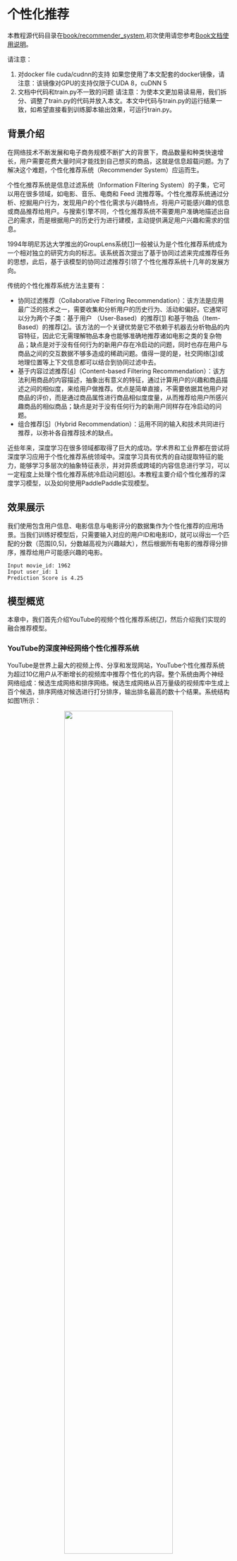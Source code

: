 # 个性化推荐

本教程源代码目录在[book/recommender_system](https://github.com/PaddlePaddle/book/tree/develop/05.recommender_system),初次使用请您参考[Book文档使用说明](https://github.com/PaddlePaddle/book/blob/develop/README.cn.md#运行这本书)。

请注意：
1. 对docker file cuda/cudnn的支持
如果您使用了本文配套的docker镜像，请注意：该镜像对GPU的支持仅限于CUDA 8，cuDNN 5
2. 文档中代码和train.py不一致的问题
请注意：为使本文更加易读易用，我们拆分、调整了train.py的代码并放入本文。本文中代码与train.py的运行结果一致，如希望直接看到训练脚本输出效果，可运行train.py。

## 背景介绍

在网络技术不断发展和电子商务规模不断扩大的背景下，商品数量和种类快速增长，用户需要花费大量时间才能找到自己想买的商品，这就是信息超载问题。为了解决这个难题，个性化推荐系统（Recommender System）应运而生。

个性化推荐系统是信息过滤系统（Information Filtering System）的子集，它可以用在很多领域，如电影、音乐、电商和 Feed 流推荐等。个性化推荐系统通过分析、挖掘用户行为，发现用户的个性化需求与兴趣特点，将用户可能感兴趣的信息或商品推荐给用户。与搜索引擎不同，个性化推荐系统不需要用户准确地描述出自己的需求，而是根据用户的历史行为进行建模，主动提供满足用户兴趣和需求的信息。

1994年明尼苏达大学推出的GroupLens系统[[1](#参考文献)]一般被认为是个性化推荐系统成为一个相对独立的研究方向的标志。该系统首次提出了基于协同过滤来完成推荐任务的思想，此后，基于该模型的协同过滤推荐引领了个性化推荐系统十几年的发展方向。

传统的个性化推荐系统方法主要有：

- 协同过滤推荐（Collaborative Filtering Recommendation）：该方法是应用最广泛的技术之一，需要收集和分析用户的历史行为、活动和偏好。它通常可以分为两个子类：基于用户 （User-Based）的推荐[[1](#参考文献)] 和基于物品（Item-Based）的推荐[[2](#参考文献)]。该方法的一个关键优势是它不依赖于机器去分析物品的内容特征，因此它无需理解物品本身也能够准确地推荐诸如电影之类的复杂物品；缺点是对于没有任何行为的新用户存在冷启动的问题，同时也存在用户与商品之间的交互数据不够多造成的稀疏问题。值得一提的是，社交网络[[3](#参考文献)]或地理位置等上下文信息都可以结合到协同过滤中去。
- 基于内容过滤推荐[[4](#参考文献)]（Content-based Filtering Recommendation）：该方法利用商品的内容描述，抽象出有意义的特征，通过计算用户的兴趣和商品描述之间的相似度，来给用户做推荐。优点是简单直接，不需要依据其他用户对商品的评价，而是通过商品属性进行商品相似度度量，从而推荐给用户所感兴趣商品的相似商品；缺点是对于没有任何行为的新用户同样存在冷启动的问题。
- 组合推荐[[5](#参考文献)]（Hybrid Recommendation）：运用不同的输入和技术共同进行推荐，以弥补各自推荐技术的缺点。

近些年来，深度学习在很多领域都取得了巨大的成功。学术界和工业界都在尝试将深度学习应用于个性化推荐系统领域中。深度学习具有优秀的自动提取特征的能力，能够学习多层次的抽象特征表示，并对异质或跨域的内容信息进行学习，可以一定程度上处理个性化推荐系统冷启动问题[[6](#参考文献)]。本教程主要介绍个性化推荐的深度学习模型，以及如何使用PaddlePaddle实现模型。

## 效果展示

我们使用包含用户信息、电影信息与电影评分的数据集作为个性化推荐的应用场景。当我们训练好模型后，只需要输入对应的用户ID和电影ID，就可以得出一个匹配的分数（范围[0,5]，分数越高视为兴趣越大），然后根据所有电影的推荐得分排序，推荐给用户可能感兴趣的电影。

```
Input movie_id: 1962
Input user_id: 1
Prediction Score is 4.25
```

## 模型概览

本章中，我们首先介绍YouTube的视频个性化推荐系统[[7](#参考文献)]，然后介绍我们实现的融合推荐模型。

### YouTube的深度神经网络个性化推荐系统

YouTube是世界上最大的视频上传、分享和发现网站，YouTube个性化推荐系统为超过10亿用户从不断增长的视频库中推荐个性化的内容。整个系统由两个神经网络组成：候选生成网络和排序网络。候选生成网络从百万量级的视频库中生成上百个候选，排序网络对候选进行打分排序，输出排名最高的数十个结果。系统结构如图1所示：

<p align="center">
<img src="https://github.com/PaddlePaddle/book/blob/develop/05.recommender_system/image/YouTube_Overview.png?raw=true" width="70%" ><br/>
图1. YouTube 个性化推荐系统结构
</p>

#### 候选生成网络（Candidate Generation Network）

候选生成网络将推荐问题建模为一个类别数极大的多类分类问题：对于一个Youtube用户，使用其观看历史（视频ID）、搜索词记录（search tokens）、人口学信息（如地理位置、用户登录设备）、二值特征（如性别，是否登录）和连续特征（如用户年龄）等，对视频库中所有视频进行多分类，得到每一类别的分类结果（即每一个视频的推荐概率），最终输出概率较高的几百个视频。

首先，将观看历史及搜索词记录这类历史信息，映射为向量后取平均值得到定长表示；同时，输入人口学特征以优化新用户的推荐效果，并将二值特征和连续特征归一化处理到[0, 1]范围。接下来，将所有特征表示拼接为一个向量，并输入给非线形多层感知器（MLP，详见[识别数字](https://github.com/PaddlePaddle/book/blob/develop/02.recognize_digits/README.cn.md)教程）处理。最后，训练时将MLP的输出给softmax做分类，预测时计算用户的综合特征（MLP的输出）与所有视频的相似度，取得分最高的$k$个作为候选生成网络的筛选结果。图2显示了候选生成网络结构。

<p align="center">
<img src="https://github.com/PaddlePaddle/book/blob/develop/05.recommender_system/image/Deep_candidate_generation_model_architecture.png?raw=true" width="70%" ><br/>
图2. 候选生成网络结构
</p>

对于一个用户$U$，预测此刻用户要观看的视频$\omega$为视频$i$的概率公式为：

<p align="center">
<img src="https://github.com/PaddlePaddle/book/blob/develop/05.recommender_system/image/formula1.png?raw=true" width="20%" ><br/>
</p>

其中$u$为用户$U$的特征表示，$V$为视频库集合，$v_i$为视频库中第$i$个视频的特征表示。$u$和$v_i$为长度相等的向量，两者点积可以通过全连接层实现。

考虑到softmax分类的类别数非常多，为了保证一定的计算效率：1）训练阶段，使用负样本类别采样将实际计算的类别数缩小至数千；2）推荐（预测）阶段，忽略softmax的归一化计算（不影响结果），将类别打分问题简化为点积（dot product）空间中的最近邻（nearest neighbor）搜索问题，取与$u$最近的$k$个视频作为生成的候选。

#### 排序网络（Ranking Network）
排序网络的结构类似于候选生成网络，但是它的目标是对候选进行更细致的打分排序。和传统广告排序中的特征抽取方法类似，这里也构造了大量的用于视频排序的相关特征（如视频 ID、上次观看时间等）。这些特征的处理方式和候选生成网络类似，不同之处是排序网络的顶部是一个加权逻辑回归（weighted logistic regression），它对所有候选视频进行打分，从高到底排序后将分数较高的一些视频返回给用户。

### 融合推荐模型
本节会使用卷积神经网络（Convolutional Neural Networks）来学习电影名称的表示。下面会依次介绍文本卷积神经网络以及融合推荐模型。

#### 文本卷积神经网络（CNN）

卷积神经网络经常用来处理具有类似网格拓扑结构（grid-like topology）的数据。例如，图像可以视为二维网格的像素点，自然语言可以视为一维的词序列。卷积神经网络可以提取多种局部特征，并对其进行组合抽象得到更高级的特征表示。实验表明，卷积神经网络能高效地对图像及文本问题进行建模处理。

卷积神经网络主要由卷积（convolution）和池化（pooling）操作构成，其应用及组合方式灵活多变，种类繁多。本小结我们以如图3所示的网络进行讲解：

<p align="center">
<img src="https://github.com/PaddlePaddle/book/blob/develop/05.recommender_system/image/text_cnn.png?raw=true" width = "80%" align="center"/><br/>
图3. 卷积神经网络文本分类模型
</p>

假设待处理句子的长度为$n$，其中第$i$个词的词向量为$x_i\in\mathbb{R}^k$，$k$为维度大小。

首先，进行词向量的拼接操作：将每$h$个词拼接起来形成一个大小为$h$的词窗口，记为$x_{i:i+h-1}$，它表示词序列$x_{i},x_{i+1},\ldots,x_{i+h-1}$的拼接，其中，$i$表示词窗口中第一个词在整个句子中的位置，取值范围从$1$到$n-h+1$，$x_{i:i+h-1}\in\mathbb{R}^{hk}$。

其次，进行卷积操作：把卷积核(kernel)$w\in\mathbb{R}^{hk}$应用于包含$h$个词的窗口$x_{i:i+h-1}$，得到特征$c_i=f(w\cdot x_{i:i+h-1}+b)$，其中$b\in\mathbb{R}$为偏置项（bias），$f$为非线性激活函数，如$sigmoid$。将卷积核应用于句子中所有的词窗口${x_{1:h},x_{2:h+1},\ldots,x_{n-h+1:n}}$，产生一个特征图（feature map）：

<p align="center">
<img src="https://github.com/PaddlePaddle/book/blob/develop/05.recommender_system/image/formula2.png?raw=true" width="40%" ><br/>
</p>

接下来，对特征图采用时间维度上的最大池化（max pooling over time）操作得到此卷积核对应的整句话的特征$\hat c$，它是特征图中所有元素的最大值：

<p align="center">
<img src="https://github.com/PaddlePaddle/book/blob/develop/05.recommender_system/image/formula3.png?raw=true" width="15%" ><br/>
</p>

#### 融合推荐模型概览

在融合推荐模型的电影个性化推荐系统中：

1. 首先，使用用户特征和电影特征作为神经网络的输入，其中：

   - 用户特征融合了四个属性信息，分别是用户ID、性别、职业和年龄。

   - 电影特征融合了三个属性信息，分别是电影ID、电影类型ID和电影名称。

2. 对用户特征，将用户ID映射为维度大小为256的向量表示，输入全连接层，并对其他三个属性也做类似的处理。然后将四个属性的特征表示分别全连接并相加。

3. 对电影特征，将电影ID以类似用户ID的方式进行处理，电影类型ID以向量的形式直接输入全连接层，电影名称用文本卷积神经网络得到其定长向量表示。然后将三个属性的特征表示分别全连接并相加。

4. 得到用户和电影的向量表示后，计算二者的余弦相似度作为个性化推荐系统的打分。最后，用该相似度打分和用户真实打分的差异的平方作为该回归模型的损失函数。

<p align="center">
<img src="https://github.com/PaddlePaddle/book/blob/develop/05.recommender_system/image/rec_regression_network.png?raw=true" width="90%" ><br/>
图4. 融合推荐模型
</p>

## 数据准备

### 数据介绍与下载

我们以 [MovieLens 百万数据集（ml-1m）](http://files.grouplens.org/datasets/movielens/ml-1m.zip)为例进行介绍。ml-1m 数据集包含了 6,000 位用户对 4,000 部电影的 1,000,000 条评价（评分范围 1~5 分，均为整数），由 GroupLens Research 实验室搜集整理。

Paddle在API中提供了自动加载数据的模块。数据模块为 `paddle.dataset.movielens`


```python
import paddle
movie_info = paddle.dataset.movielens.movie_info()
print movie_info.values()[0]
```


```python
# Run this block to show dataset's documentation
# help(paddle.dataset.movielens)
```

在原始数据中包含电影的特征数据，用户的特征数据，和用户对电影的评分。

例如，其中某一个电影特征为:


```python
movie_info = paddle.dataset.movielens.movie_info()
print movie_info.values()[0]
```

    <MovieInfo id(1), title(Toy Story ), categories(['Animation', "Children's", 'Comedy'])>


这表示，电影的id是1，标题是《Toy Story》，该电影被分为到三个类别中。这三个类别是动画，儿童，喜剧。


```python
user_info = paddle.dataset.movielens.user_info()
print user_info.values()[0]
```

    <UserInfo id(1), gender(F), age(1), job(10)>


这表示，该用户ID是1，女性，年龄比18岁还年轻。职业ID是10。


其中，年龄使用下列分布

*  1:  "Under 18"
* 18:  "18-24"
* 25:  "25-34"
* 35:  "35-44"
* 45:  "45-49"
* 50:  "50-55"
* 56:  "56+"

职业是从下面几种选项里面选则得出:

*  0:  "other" or not specified
*  1:  "academic/educator"
*  2:  "artist"
*  3:  "clerical/admin"
*  4:  "college/grad student"
*  5:  "customer service"
*  6:  "doctor/health care"
*  7:  "executive/managerial"
*  8:  "farmer"
*  9:  "homemaker"
* 10:  "K-12 student"
* 11:  "lawyer"
* 12:  "programmer"
* 13:  "retired"
* 14:  "sales/marketing"
* 15:  "scientist"
* 16:  "self-employed"
* 17:  "technician/engineer"
* 18:  "tradesman/craftsman"
* 19:  "unemployed"
* 20:  "writer"

而对于每一条训练/测试数据，均为 <用户特征> + <电影特征> + 评分。

例如，我们获得第一条训练数据:


```python
train_set_creator = paddle.dataset.movielens.train()
train_sample = next(train_set_creator())
uid = train_sample[0]
mov_id = train_sample[len(user_info[uid].value())]
print "User %s rates Movie %s with Score %s"%(user_info[uid], movie_info[mov_id], train_sample[-1])
```

    User <UserInfo id(1), gender(F), age(1), job(10)> rates Movie <MovieInfo id(1193), title(One Flew Over the Cuckoo's Nest ), categories(['Drama'])> with Score [5.0]


即用户1对电影1193的评价为5分。

## 模型配置说明

下面我们开始根据输入数据的形式配置模型。首先引入所需的库函数以及定义全局变量。
- IS_SPARSE: embedding中是否使用稀疏更新
- PASS_NUM: epoch数量


```python
from __future__ import print_function
import math
import sys
import numpy as np
import paddle
import paddle.fluid as fluid
import paddle.fluid.layers as layers
import paddle.fluid.nets as nets

IS_SPARSE = True
BATCH_SIZE = 256
PASS_NUM = 20
```

然后为我们的用户特征综合模型定义模型配置

```python
def get_usr_combined_features():
    """network definition for user part"""

    USR_DICT_SIZE = paddle.dataset.movielens.max_user_id() + 1

    uid = layers.data(name='user_id', shape=[1], dtype='int64')

    usr_emb = layers.embedding(
        input=uid,
        dtype='float32',
        size=[USR_DICT_SIZE, 32],
        param_attr='user_table',
        is_sparse=IS_SPARSE)

    usr_fc = layers.fc(input=usr_emb, size=32)

    USR_GENDER_DICT_SIZE = 2

    usr_gender_id = layers.data(name='gender_id', shape=[1], dtype='int64')

    usr_gender_emb = layers.embedding(
        input=usr_gender_id,
        size=[USR_GENDER_DICT_SIZE, 16],
        param_attr='gender_table',
        is_sparse=IS_SPARSE)

    usr_gender_fc = layers.fc(input=usr_gender_emb, size=16)

    USR_AGE_DICT_SIZE = len(paddle.dataset.movielens.age_table)
    usr_age_id = layers.data(name='age_id', shape=[1], dtype="int64")

    usr_age_emb = layers.embedding(
        input=usr_age_id,
        size=[USR_AGE_DICT_SIZE, 16],
        is_sparse=IS_SPARSE,
        param_attr='age_table')

    usr_age_fc = layers.fc(input=usr_age_emb, size=16)

    USR_JOB_DICT_SIZE = paddle.dataset.movielens.max_job_id() + 1
    usr_job_id = layers.data(name='job_id', shape=[1], dtype="int64")

    usr_job_emb = layers.embedding(
        input=usr_job_id,
        size=[USR_JOB_DICT_SIZE, 16],
        param_attr='job_table',
        is_sparse=IS_SPARSE)

    usr_job_fc = layers.fc(input=usr_job_emb, size=16)

    concat_embed = layers.concat(
        input=[usr_fc, usr_gender_fc, usr_age_fc, usr_job_fc], axis=1)

    usr_combined_features = layers.fc(input=concat_embed, size=200, act="tanh")

    return usr_combined_features
```

如上述代码所示，对于每个用户，我们输入4维特征。其中包括user_id,gender_id,age_id,job_id。这几维特征均是简单的整数值。为了后续神经网络处理这些特征方便，我们借鉴NLP中的语言模型，将这几维离散的整数值，变换成embedding取出。分别形成usr_emb, usr_gender_emb, usr_age_emb, usr_job_emb。

然后，我们对于所有的用户特征，均输入到一个全连接层(fc)中。将所有特征融合为一个200维度的特征。

进而，我们对每一个电影特征做类似的变换，网络配置为:


```python
def get_mov_combined_features():
    """network definition for item(movie) part"""

    MOV_DICT_SIZE = paddle.dataset.movielens.max_movie_id() + 1

    mov_id = layers.data(name='movie_id', shape=[1], dtype='int64')

    mov_emb = layers.embedding(
        input=mov_id,
        dtype='float32',
        size=[MOV_DICT_SIZE, 32],
        param_attr='movie_table',
        is_sparse=IS_SPARSE)

    mov_fc = layers.fc(input=mov_emb, size=32)

    CATEGORY_DICT_SIZE = len(paddle.dataset.movielens.movie_categories())

    category_id = layers.data(
        name='category_id', shape=[1], dtype='int64', lod_level=1)

    mov_categories_emb = layers.embedding(
        input=category_id, size=[CATEGORY_DICT_SIZE, 32], is_sparse=IS_SPARSE)

    mov_categories_hidden = layers.sequence_pool(
        input=mov_categories_emb, pool_type="sum")

    MOV_TITLE_DICT_SIZE = len(paddle.dataset.movielens.get_movie_title_dict())

    mov_title_id = layers.data(
        name='movie_title', shape=[1], dtype='int64', lod_level=1)

    mov_title_emb = layers.embedding(
        input=mov_title_id, size=[MOV_TITLE_DICT_SIZE, 32], is_sparse=IS_SPARSE)

    mov_title_conv = nets.sequence_conv_pool(
        input=mov_title_emb,
        num_filters=32,
        filter_size=3,
        act="tanh",
        pool_type="sum")

    concat_embed = layers.concat(
        input=[mov_fc, mov_categories_hidden, mov_title_conv], axis=1)

    mov_combined_features = layers.fc(input=concat_embed, size=200, act="tanh")

    return mov_combined_features
```

电影标题名称(title)是一个序列的整数，整数代表的是这个词在索引序列中的下标。这个序列会被送入 `sequence_conv_pool` 层，这个层会在时间维度上使用卷积和池化。因为如此，所以输出会是固定长度，尽管输入的序列长度各不相同。

最后，我们定义一个`inference_program`来使用余弦相似度计算用户特征与电影特征的相似性。

```python
def inference_program():
    """the combined network"""

    usr_combined_features = get_usr_combined_features()
    mov_combined_features = get_mov_combined_features()

    inference = layers.cos_sim(X=usr_combined_features, Y=mov_combined_features)
    scale_infer = layers.scale(x=inference, scale=5.0)

    return scale_infer
```

进而，我们定义一个`train_program`来使用`inference_program`计算出的结果，在标记数据的帮助下来计算误差。我们还定义了一个`optimizer_func`来定义优化器。

```python
def train_program():
    """define the cost function"""

    scale_infer = inference_program()

    label = layers.data(name='score', shape=[1], dtype='float32')
    square_cost = layers.square_error_cost(input=scale_infer, label=label)
    avg_cost = layers.mean(square_cost)

    return [avg_cost, scale_infer]


def optimizer_func():
    return fluid.optimizer.SGD(learning_rate=0.2)
```


## 训练模型

### 定义训练环境
定义您的训练环境，可以指定训练是发生在CPU还是GPU上。

```python
use_cuda = False
place = fluid.CUDAPlace(0) if use_cuda else fluid.CPUPlace()
```

### 定义数据提供器
下一步是为训练和测试定义数据提供器。提供器读入一个大小为 `BATCH_SIZE`的数据。`paddle.dataset.movielens.train` 每次会在乱序化后提供一个大小为`BATCH_SIZE`的数据，乱序化的大小为缓存大小`buf_size`。

```python
train_reader = paddle.batch(
    paddle.reader.shuffle(
        paddle.dataset.movielens.train(), buf_size=8192),
    batch_size=BATCH_SIZE)

test_reader = paddle.batch(
    paddle.dataset.movielens.test(), batch_size=BATCH_SIZE)
```

### 构造训练过程(trainer)
我们这里构造了一个训练过程，包括训练优化函数。

### 提供数据

`feed_order`用来定义每条产生的数据和`paddle.layer.data`之间的映射关系。比如，`movielens.train`产生的第一列的数据对应的是`user_id`这个特征。

```python
feed_order = [
    'user_id', 'gender_id', 'age_id', 'job_id', 'movie_id', 'category_id',
    'movie_title', 'score'
]
```

### 构建训练程序以及测试程序
分别构建训练程序和测试程序，并引入训练优化器。

```python
main_program = fluid.default_main_program()
star_program = fluid.default_startup_program()
[avg_cost, scale_infer] = train_program()

test_program = main_program.clone(for_test=True)
sgd_optimizer = optimizer_func()
sgd_optimizer.minimize(avg_cost)
exe = fluid.Executor(place)

def train_test(program, reader):
    count = 0
    feed_var_list = [
        program.global_block().var(var_name) for var_name in feed_order
    ]
    feeder_test = fluid.DataFeeder(
    feed_list=feed_var_list, place=place)
    test_exe = fluid.Executor(place)
    accumulated = 0
    for test_data in reader():
        avg_cost_np = test_exe.run(program=program,
                                               feed=feeder_test.feed(test_data),
                                               fetch_list=[avg_cost])
        accumulated += avg_cost_np[0]
        count += 1
    return accumulated / count
```

### 构建训练主循环并开始训练
我们根据上面定义的训练循环数（`PASS_NUM`）和一些别的参数，来进行训练循环，并且每次循环都进行一次测试，当测试结果足够好时退出训练并保存训练好的参数。

```python
# Specify the directory path to save the parameters
params_dirname = "recommender_system.inference.model"

from paddle.utils.plot import Ploter
train_prompt = "Train cost"
test_prompt = "Test cost"

plot_cost = Ploter(train_prompt, test_prompt)

def train_loop():
    feed_list = [
        main_program.global_block().var(var_name) for var_name in feed_order
    ]
    feeder = fluid.DataFeeder(feed_list, place)
    exe.run(star_program)

    for pass_id in range(PASS_NUM):
        for batch_id, data in enumerate(train_reader()):
            # train a mini-batch
            outs = exe.run(program=main_program,
                               feed=feeder.feed(data),
                               fetch_list=[avg_cost])
            out = np.array(outs[0])

            # get test avg_cost
            test_avg_cost = train_test(test_program, test_reader)

            plot_cost.append(train_prompt, batch_id, outs[0])
            plot_cost.append(test_prompt, batch_id, test_avg_cost)
            plot_cost.plot()

            if batch_id == 20:
                if params_dirname is not None:
                    fluid.io.save_inference_model(params_dirname, [
                                "user_id", "gender_id", "age_id", "job_id",
                                "movie_id", "category_id", "movie_title"
                        ], [scale_infer], exe)
                return
            print('EpochID {0}, BatchID {1}, Test Loss {2:0.2}'.format(
                            pass_id + 1, batch_id + 1, float(test_avg_cost)))

            if math.isnan(float(out[0])):
                sys.exit("got NaN loss, training failed.")
```
开始训练
```python
train_loop()
```

## 应用模型

### 生成测试数据
使用 create_lod_tensor(data, lod, place) 的API来生成细节层次的张量。`data`是一个序列，每个元素是一个索引号的序列。`lod`是细节层次的信息，对应于`data`。比如，data = [[10, 2, 3], [2, 3]] 意味着它包含两个序列，长度分别是3和2。于是相应地 lod = [[3, 2]]，它表明其包含一层细节信息，意味着 `data` 有两个序列，长度分别是3和2。

在这个预测例子中，我们试着预测用户ID为1的用户对于电影'Hunchback of Notre Dame'的评分

```python
infer_movie_id = 783
infer_movie_name = paddle.dataset.movielens.movie_info()[infer_movie_id].title
user_id = fluid.create_lod_tensor([[1]], [[1]], place)
gender_id = fluid.create_lod_tensor([[1]], [[1]], place)
age_id = fluid.create_lod_tensor([[0]], [[1]], place)
job_id = fluid.create_lod_tensor([[10]], [[1]], place)
movie_id = fluid.create_lod_tensor([[783]], [[1]], place) # Hunchback of Notre Dame
category_id = fluid.create_lod_tensor([[10, 8, 9]], [[3]], place) # Animation, Children's, Musical
movie_title = fluid.create_lod_tensor([[1069, 4140, 2923, 710, 988]], [[5]],
                                      place) # 'hunchback','of','notre','dame','the'
```

### 构建预测过程并测试
与训练过程类似，我们需要构建一个预测过程。其中， `params_dirname`是之前用来存放训练过程中的各个参数的地址。

```python
place = fluid.CUDAPlace(0) if use_cuda else fluid.CPUPlace()
exe = fluid.Executor(place)

inference_scope = fluid.core.Scope()
```

### 测试
现在我们可以进行预测了。我们要提供的`feed_order`应该和训练过程一致。


```python
with fluid.scope_guard(inference_scope):
    [inferencer, feed_target_names,
    fetch_targets] = fluid.io.load_inference_model(params_dirname, exe)

    results = exe.run(inferencer,
                          feed={
                               'user_id': user_id,
                              'gender_id': gender_id,
                              'age_id': age_id,
                              'job_id': job_id,
                              'movie_id': movie_id,
                              'category_id': category_id,
                              'movie_title': movie_title
                          },
                          fetch_list=fetch_targets,
                          return_numpy=False)
    predict_rating = np.array(results[0])
    print("Predict Rating of user id 1 on movie \"" + infer_movie_name +
              "\" is " + str(predict_rating[0][0]))
    print("Actual Rating of user id 1 on movie \"" + infer_movie_name +
              "\" is 4.")
```

## 总结

本章介绍了传统的个性化推荐系统方法和YouTube的深度神经网络个性化推荐系统，并以电影推荐为例，使用PaddlePaddle训练了一个个性化推荐神经网络模型。个性化推荐系统几乎涵盖了电商系统、社交网络、广告推荐、搜索引擎等领域的方方面面，而在图像处理、自然语言处理等领域已经发挥重要作用的深度学习技术，也将会在个性化推荐系统领域大放异彩。

<a name="参考文献"></a>
## 参考文献

1. P. Resnick, N. Iacovou, etc. “[GroupLens: An Open Architecture for Collaborative Filtering of Netnews](http://ccs.mit.edu/papers/CCSWP165.html)”, Proceedings of ACM Conference on Computer Supported Cooperative Work, CSCW 1994. pp.175-186.
2. Sarwar, Badrul, et al. "[Item-based collaborative filtering recommendation algorithms.](http://files.grouplens.org/papers/www10_sarwar.pdf)" *Proceedings of the 10th international conference on World Wide Web*. ACM, 2001.
3. Kautz, Henry, Bart Selman, and Mehul Shah. "[Referral Web: combining social networks and collaborative filtering.](http://www.cs.cornell.edu/selman/papers/pdf/97.cacm.refweb.pdf)" Communications of the ACM 40.3 (1997): 63-65. APA
4. [Peter Brusilovsky](https://en.wikipedia.org/wiki/Peter_Brusilovsky) (2007). *The Adaptive Web*. p. 325.
5. Robin Burke , [Hybrid Web Recommender Systems](http://www.dcs.warwick.ac.uk/~acristea/courses/CS411/2010/Book%20-%20The%20Adaptive%20Web/HybridWebRecommenderSystems.pdf), pp. 377-408, The Adaptive Web, Peter Brusilovsky, Alfred Kobsa, Wolfgang Nejdl (Ed.), Lecture Notes in Computer Science, Springer-Verlag, Berlin, Germany, Lecture Notes in Computer Science, Vol. 4321, May 2007, 978-3-540-72078-2.
6. Yuan, Jianbo, et al. ["Solving Cold-Start Problem in Large-scale Recommendation Engines: A Deep Learning Approach."](https://arxiv.org/pdf/1611.05480v1.pdf) *arXiv preprint arXiv:1611.05480* (2016).
7. Covington P, Adams J, Sargin E. [Deep neural networks for youtube recommendations](https://static.googleusercontent.com/media/research.google.com/zh-CN//pubs/archive/45530.pdf)[C]//Proceedings of the 10th ACM Conference on Recommender Systems. ACM, 2016: 191-198.


<br/>
<a rel="license" href="http://creativecommons.org/licenses/by-sa/4.0/"><img alt="知识共享许可协议" style="border-width:0" src="https://i.creativecommons.org/l/by-sa/4.0/88x31.png" /></a><br /><span xmlns:dct="http://purl.org/dc/terms/" href="http://purl.org/dc/dcmitype/Text" property="dct:title" rel="dct:type">本教程</span> 由 <a xmlns:cc="http://creativecommons.org/ns#" href="http://book.paddlepaddle.org" property="cc:attributionName" rel="cc:attributionURL">PaddlePaddle</a> 创作，采用 <a rel="license" href="http://creativecommons.org/licenses/by-sa/4.0/">知识共享 署名-相同方式共享 4.0 国际 许可协议</a>进行许可。
